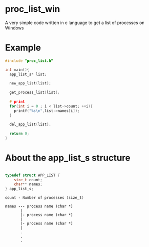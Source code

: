 # proc_list_win
A very simple code written in c language to get a list of processes on Windows

# Example

``` c
#include "proc_list.h"

int main(){
  app_list_s* list;
  
  new_app_list(list);
  
  get_process_list(list);
  
  # print
  for(int i = 0 ; i < list->count; ++i){
    printf("%s\n",list->names[i]);
  }
 
  del_app_list(list);
  
  return 0;
}
```

# About the app_list_s structure


``` c

typedef struct APP_LIST {
    size_t count;
    char** names;
} app_list_s;

```

```
count - Number of processes (size_t)

names --- process name (char *)
       |
       |- process name (char *)
       |
       |- process name (char *)
       |
       .
       .
       .
```
